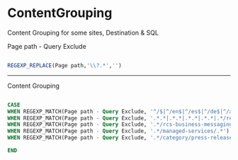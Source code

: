 # ContentGrouping
Content Grouping for some sites, Destination &amp; SQL



Page path - Query Exclude

```SQL

REGEXP_REPLACE(Page path,'\\?.*','')

```
-------------------------


Content Grouping
```SQL

CASE
WHEN REGEXP_MATCH(Page path - Query Exclude, '^/$|^/en$|^/es$|^/de$|^/ae$|^/ru$|^/ua$') THEN 'Homepage' 
WHEN REGEXP_MATCH(Page path - Query Exclude, '.*.*|.*.*|.*.*|.*.*|.*/revenue-growth/.*') THEN 'Solutions'
WHEN REGEXP_MATCH(Page path - Query Exclude, '.*/rcs-business-messaging/.*') THEN 'Rich Communication Suite'
WHEN REGEXP_MATCH(Page path - Query Exclude, '.*/managed-services/.*') THEN 'Managed Services'
WHEN REGEXP_MATCH(Page path - Query Exclude, '.*/category/press-releases/.*|.*/category/latest-news/.*') THEN 'News' ELSE 'Others'

END
```

